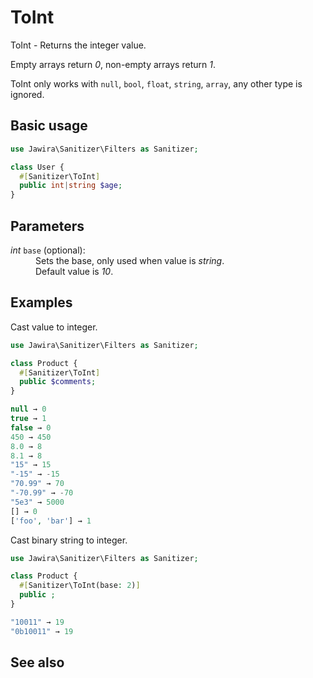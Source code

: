 # ToInt

ToInt - Returns the integer value.

Empty arrays return _0_, non-empty arrays return _1_.

ToInt only works with `null`, `bool`, `float`, `string`, `array`, any other type
is ignored.

## Basic usage

```php
use Jawira\Sanitizer\Filters as Sanitizer;

class User {
  #[Sanitizer\ToInt]
  public int|string $age;
}
```

## Parameters

<dl>
<dt><em>int</em> <code>base</code> (optional):</dt>
<dd>
Sets the base, only used when value is <em>string</em>.<br>
Default value is <em>10</em>.
</dd>
</dl>

## Examples

Cast value to integer.

```php
use Jawira\Sanitizer\Filters as Sanitizer;

class Product {
  #[Sanitizer\ToInt]
  public $comments;
}
```

```php
null → 0
true → 1
false → 0
450 → 450
8.0 → 8
8.1 → 8
"15" → 15
"-15" → -15
"70.99" → 70
"-70.99" → -70
"5e3" → 5000
[] → 0
['foo', 'bar'] → 1
```

Cast binary string to integer.

```php
use Jawira\Sanitizer\Filters as Sanitizer;

class Product {
  #[Sanitizer\ToInt(base: 2)]
  public ;
}
```

```php
"10011" → 19
"0b10011" → 19
```

## See also


